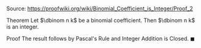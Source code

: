 # 

Source: https://proofwiki.org/wiki/Binomial_Coefficient_is_Integer/Proof_2

Theorem
Let $\dbinom n k$ be a binomial coefficient.
Then $\dbinom n k$ is an integer.


Proof
The result follows by Pascal's Rule and Integer Addition is Closed.
$\blacksquare$





